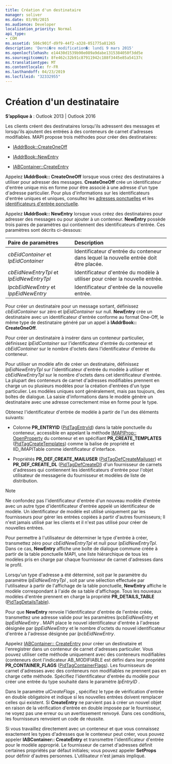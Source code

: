 ```yaml
---
title: Création d'un destinataire
manager: soliver
ms.date: 03/09/2015
ms.audience: Developer
localization_priority: Normal
api_type:
- COM
ms.assetid: 586c901f-d9f9-44f2-a328-051775a81265
description: 'Derni�re modification�: lundi 9 mars 2015'
ms.openlocfilehash: e14430d1539b90e089a9dabe1315384050f3dd5e
ms.sourcegitcommit: 8fe462c32b91c87911942c188f3445e85a54137c
ms.translationtype: MT
ms.contentlocale: fr-FR
ms.lasthandoff: 04/23/2019
ms.locfileid: "32332955"
---
```

# <a name="creating-a-recipient"></a>Création d'un destinataire

  
  
**S’applique à** : Outlook 2013 | Outlook 2016 
  
Les clients créent des destinataires lorsqu'ils adressent des messages et lorsqu'ils ajoutent des entrées à des conteneurs de carnet d'adresses modifiables. MAPI propose trois méthodes pour créer des destinataires:
  
- [IAddrBook::CreateOneOff](iaddrbook-createoneoff.md)
    
- [IAddrBook::NewEntry](iaddrbook-newentry.md)
    
- [IABContainer::CreateEntry](iabcontainer-createentry.md)
    
Appelez **IAddrBook:: CreateOneOff** lorsque vous créez des destinataires à utiliser pour adresser des messages. **CreateOneOff** crée un identificateur d'entrée unique mis en forme pour être associé à une adresse d'un type d'adresse particulier. Pour plus d'informations sur les identificateurs d'entrée uniques et uniques, consultez les [adresses ponctuelles](one-off-addresses.md) et les [identificateurs d'entrée ponctuelle](one-off-entry-identifiers.md).
  
Appelez **IAddrBook:: NewEntry** lorsque vous créez des destinataires pour adresser des messages ou pour ajouter à un conteneur. **NewEntry** possède trois paires de paramètres qui contiennent des identificateurs d'entrée. Ces paramètres sont décrits ci-dessous: 
  
|**Paire de paramètres**|**Description**|
|:-----|:-----|
| _cbEidContainer_ et _lpEidContainer_ <br/> |Identificateur d'entrée du conteneur dans lequel la nouvelle entrée doit être placée.  <br/> |
| _cbEidNewEntryTpl_ et _lpEidNewEntryTpl_ <br/> |Identificateur d'entrée du modèle à utiliser pour créer la nouvelle entrée.  <br/> |
| _lpcbEidNewEntry_ et _lppEidNewEntry_ <br/> |Identificateur d'entrée de la nouvelle entrée.  <br/> |
   
Pour créer un destinataire pour un message sortant, définissez _cbEidContainer_ sur zéro et _lpEidContainer_ sur null. **NewEntry** crée un destinataire avec un identificateur d'entrée conforme au format One-Off, le même type de destinataire généré par un appel à **IAddrBook:: CreateOneOff**. 
  
Pour créer un destinataire à insérer dans un conteneur particulier, définissez _lpEidContainer_ sur l'identificateur d'entrée du conteneur et _cbEidContainer_ sur le nombre d'octets dans l'identificateur d'entrée du conteneur. 
  
Pour utiliser un modèle afin de créer un destinataire, définissez _lpEidNewEntryTpl_ sur l'identificateur d'entrée du modèle à utiliser et _cbEidNewEntryTpl_ sur le nombre d'octets dans cet identificateur d'entrée. La plupart des conteneurs de carnet d'adresses modifiables prennent en charge un ou plusieurs modèles pour la création d'entrées d'un type particulier. Les modèles uniques sont généralement, mais pas toujours, des boîtes de dialogue. La saisie d'informations dans le modèle génère un destinataire avec une adresse correctement mise en forme pour le type. 
  
Obtenez l'identificateur d'entrée de modèle à partir de l'un des éléments suivants:
  
- Colonne **PR_ENTRYID** ([PidTagEntryId](pidtagentryid-canonical-property.md)) dans la table ponctuelle du conteneur, accessible en appelant la méthode [IMAPIProp:: OpenProperty](imapiprop-openproperty.md) du conteneur et en spécifiant **PR_CREATE_TEMPLATES** ([PidTagCreateTemplates](pidtagcreatetemplates-canonical-property.md)) comme la balise de propriété et IID_IMAPITable comme identificateur d'interface. 
    
- Propriétés **PR_DEF_CREATE_MAILUSER** ([PidTagDefCreateMailuser](pidtagdefcreatemailuser-canonical-property.md)) et **PR_DEF_CREATE_DL** ([PidTagDefCreateDl](pidtagdefcreatedl-canonical-property.md)) d'un fournisseur de carnets d'adresses qui contiennent les identificateurs d'entrée pour l'objet utilisateur de messagerie du fournisseur et modèles de liste de distribution. 
    
> [!NOTE]
> Ne confondez pas l'identificateur d'entrée d'un nouveau modèle d'entrée avec un autre type d'identificateur d'entrée appelé un identificateur de modèle. Un identificateur de modèle est utilisé uniquement par les fournisseurs pour gérer les entrées copiées à partir d'autres fournisseurs; Il n'est jamais utilisé par les clients et il n'est pas utilisé pour créer de nouvelles entrées. 
  
Pour permettre à l'utilisateur de déterminer le type d'entrée à créer, transmettez zéro pour _cbEidNewEntryTpl_ et null pour _lpEidNewEntryTpl_. Dans ce cas, **NewEntry** affiche une boîte de dialogue commune créée à partir de la table ponctuelle MAPI, une liste hiérarchique de tous les modèles pris en charge par chaque fournisseur de carnet d'adresses dans le profil. 
  
Lorsqu'un type d'adresse a été déterminé, soit par le paramètre du paramètre _lpEidNewEntryTpl_ , soit par une sélection effectuée par l'utilisateur à partir de l'affichage de la table ponctuelle, **NewEntry** affiche le modèle correspondant à l'aide de sa table d'affichage. Tous les nouveaux modèles d'entrée prennent en charge la propriété **PR_DETAILS_TABLE** ([PidTagDetailsTable](pidtagdetailstable-canonical-property.md)). 
  
Pour que **NewEntry** renvoie l'identificateur d'entrée de l'entrée créée, transmettez une adresse valide pour les paramètres _lpcbEidNewEntry_ et _lppEidNewEntry_ . MAPI place le nouvel identificateur d'entrée à l'adresse désignée par _lppEidNewEntry_ et le nombre d'octets du nouvel identificateur d'entrée à l'adresse désignée par _lpcbEidNewEntry_.
  
Appelez [IABContainer:: CreateEntry](iabcontainer-createentry.md) pour créer un destinataire et l'enregistrer dans un conteneur de carnet d'adresses particulier. Vous pouvez utiliser cette méthode uniquement avec des conteneurs modifiables (conteneurs dont l'indicateur AB_MODIFIABLE est défini dans leur propriété **PR_CONTAINER_FLAGS** ([PidTagContainerFlags](pidtagcontainerflags-canonical-property.md)). Les fournisseurs de carnet d'adresses avec des conteneurs non modifiables ne prennent pas en charge cette méthode. Spécifiez l'identificateur d'entrée du modèle pour créer une entrée du type souhaité dans le paramètre _lpEntryID_ . 
  
Dans le paramètre _ulCreateFlags_ , spécifiez le type de vérification d'entrée en double obligatoire et indique si les nouvelles entrées doivent remplacer celles qui existent. Si **CreateEntry** ne parvient pas à créer un nouvel objet en raison de la vérification d'entrée en double imposée par le fournisseur, ne voyez pas une erreur ou un avertissement renvoyé. Dans ces conditions, les fournisseurs renvoient un code de réussite. 
  
Si vous travaillez directement avec un conteneur et que vous connaissez exactement les types d'adresses que le conteneur peut créer, vous pouvez appeler **IABContainer:: CreateEntry** et transmettre l'identificateur d'entrée pour le modèle approprié. Le fournisseur de carnet d'adresses définit certaines propriétés par défaut initiales; vous pouvez appeler **SetProps** pour définir d'autres personnes. L'utilisateur n'est jamais impliqué. 
  


